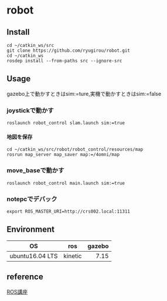 robot
====
## Install
```
cd ~/catkin_ws/src
git clone https://github.com/ryugirou/robot.git
cd ~/catkin_ws
rosdep install --from-paths src --ignore-src
```
## Usage
gazebo上で動かすときはsim:=ture,実機で動かすときはsim:=false
### joystickで動かす
```
roslaunch robot_control slam.launch sim:=true
```
#### 地図を保存
```
cd ~/catkin_ws/src/robot/robot_control/resources/map
rosrun map_server map_saver map:=/4omni/map
``` 
### move_baseで動かす
```
roslaunch robot_control main.launch sim:=true
```
### notepcでデバック
```
export ROS_MASTER_URI=http://crs002.local:11311
```
## Environment
| OS | ros | gazebo |
| ---------- | :--------: | --------: |
| ubuntu16.04 LTS  | kinetic | 7.15 |

## reference
[ROS講座](https://qiita.com/srs/items/5f44440afea0eb616b4a)

